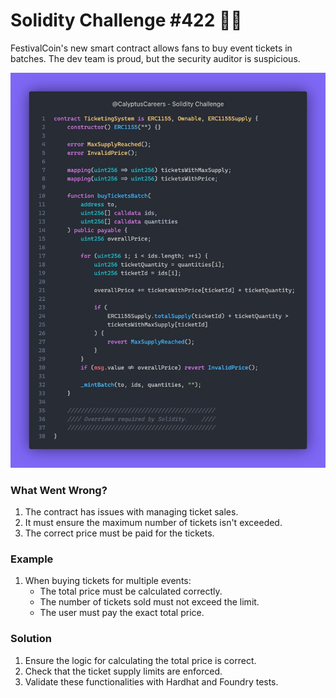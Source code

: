 # Solidity Challenge #422 🕵️‍♂️
FestivalCoin's new smart contract allows fans to buy event tickets in batches. The dev team is proud, but the security auditor is suspicious.

![TicketingSystem Contract](422.jpeg)

### What Went Wrong?
1. The contract has issues with managing ticket sales.
2. It must ensure the maximum number of tickets isn't exceeded.
3. The correct price must be paid for the tickets.

### Example
1. When buying tickets for multiple events:
   - The total price must be calculated correctly.
   - The number of tickets sold must not exceed the limit.
   - The user must pay the exact total price.

### Solution
1. Ensure the logic for calculating the total price is correct.
2. Check that the ticket supply limits are enforced.
3. Validate these functionalities with Hardhat and Foundry tests.